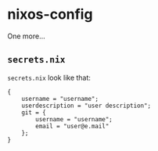 # nixos-config

One more...

## ```secrets.nix```

```secrets.nix``` look like that: 

```
{
    username = "username";
    userdescription = "user description"; 
    git = {
        username = "username";
        email = "user@e.mail"
    };
}
```
